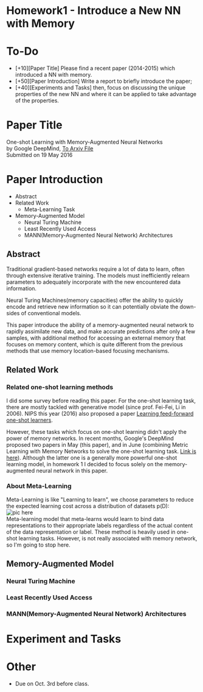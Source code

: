 # Homework1 - Introduce a New NN with Memory

# To-Do
* [+10][Paper Title] Please find a recent paper (2014-2015) which introduced a NN with memory.
* [+50][Paper Introduction] Write a report to briefly introduce the paper;
* [+40][Experiments and Tasks] then, focus on discussing the unique properties of the new NN and where it can be applied to take advantage of the properties.

# Paper Title
One-shot Learning with Memory-Augmented Neural Networks<br>
by Google DeepMind, [To Arxiv File](https://arxiv.org/abs/1605.06065)<br>
Submitted on 19 May 2016

# Paper Introduction
- Abstract
- Related Work
  - Meta-Learning Task
- Memory-Augmented Model
  - Neural Turing Machine
  - Least Recently Used Access
  - MANN(Memory-Augmented Neural Network) Architectures

## Abstract
Traditional gradient-based networks require a lot of data to learn, often through extensive iterative training. The models must inefficiently relearn parameters to adequately incorporate with the new encountered data information.

Neural Turing Machines(memory capacities) offer the ability to quickly encode and retrieve new information so it can potentially obviate the down-sides of conventional models.

This paper introduce the ability of a memory-augmented neural network to rapidly assimilate new data, and make accurate predictions after only a few samples, with additional method for accessing an external memory that focuses on memory content, which is quite different from the previous methods that use memory location-based focusing mechanisms.

## Related Work
### Related one-shot learning methods
I did some survey before reading this paper. For the one-shot learning task, there are mostly tackled with generative model (since prof. Fei-Fei, Li in 2006). NIPS this year (2016) also proposed a paper [Learning feed-forward one-shot learners](https://arxiv.org/abs/1606.05233).

However, these tasks which focus on one-shot learning didn't apply the power of memory networks. In recent months, Google's DeepMind proposed two papers in May (this paper), and in June (combining Metric Learning with Memory Networks to solve the one-shot learning task. [Link is here](https://arxiv.org/abs/1606.04080)). Although the latter one is a generally more powerful one-shot learning model, in homework 1 I decided to focus solely on the memory-augmented neural network in this paper.

### About Meta-Learning
Meta-Learning is like "Learning to learn", we choose parameters to reduce the expected learning cost across a distribution of datasets p(D):<br>
![pic here]()<br>
Meta-learning model that meta-learns would learn to bind data representations to their appropriate labels regardless of the actual content of the data representation or label. These method is heavily used in one-shot learning tasks. However, is not really associated with memory network, so I'm going to stop here.

## Memory-Augmented Model
### Neural Turing Machine
### Least Recently Used Access
### MANN(Memory-Augmented Neural Network) Architectures

## 
# Experiment and Tasks

# Other
* Due on Oct. 3rd before class.
